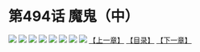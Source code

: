 # 第494话 魔鬼（中）
![](https://mhpic.xiaomingtaiji.net/comic/D/斗破苍穹拆分版/494话/1.jpg-zymk.middle.webp)
![](https://mhpic.xiaomingtaiji.net/comic/D/斗破苍穹拆分版/494话/2.jpg-zymk.middle.webp)
![](https://mhpic.xiaomingtaiji.net/comic/D/斗破苍穹拆分版/494话/3.jpg-zymk.middle.webp)
![](https://mhpic.xiaomingtaiji.net/comic/D/斗破苍穹拆分版/494话/4.jpg-zymk.middle.webp)
![](https://mhpic.xiaomingtaiji.net/comic/D/斗破苍穹拆分版/494话/5.jpg-zymk.middle.webp)
![](https://mhpic.xiaomingtaiji.net/comic/D/斗破苍穹拆分版/494话/6.jpg-zymk.middle.webp)
![](https://mhpic.xiaomingtaiji.net/comic/D/斗破苍穹拆分版/494话/7.jpg-zymk.middle.webp)
![](https://mhpic.xiaomingtaiji.net/comic/D/斗破苍穹拆分版/494话/8.jpg-zymk.middle.webp)
[【上一章】](./493.md)
[【目录】](./README.md)
[【下一章】](./495.md)
